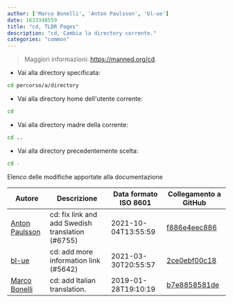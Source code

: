 ```yaml
---
author: ['Marco Bonelli', 'Anton Paulsson', 'bl-ue']
date: 1633348559
title: "cd, TLDR Pages"
description: "cd, Cambia la directory corrente."
categories: "common"
---
```

> Maggiori informazioni: <https://manned.org/cd>.

- Vai alla directory specificata:

```bash
cd percorso/a/directory
```

- Vai alla directory home dell'utente corrente:

```bash
cd
```

- Vai alla directory madre della corrente:

```bash
cd ..
```

- Vai alla directory precedentemente scelta:

```bash
cd -
```
Elenco delle modifiche apportate alla documentazione


Autore | Descrizione | Data formato ISO 8601 | Collegamento a GitHub
------|-----|-----|-----
[Anton Paulsson](mailto:Anton.Zichi@gmail.com) | cd: fix link and add Swedish translation (#6755) | 2021-10-04T13:55:59 | [f886e4eec886](https://github.com/tldr-pages/tldr/commit/f886e4eec886de4af7978b503ba85d4a40585814)
[bl-ue](mailto:54780737+bl-ue@users.noreply.github.com) | cd: add more information link (#5642) | 2021-03-30T20:55:57 | [2ce0ebf00c18](https://github.com/tldr-pages/tldr/commit/2ce0ebf00c18070cca3f70a710ea991f258970ef)
[Marco Bonelli](mailto:mb5.marcob@gmail.com) | cd: add Italian translation. | 2019-01-28T19:10:19 | [b7e8858581de](https://github.com/tldr-pages/tldr/commit/b7e8858581de684ff43bac8d1ebaf84c3f031760)

